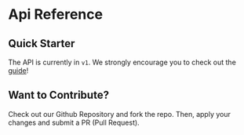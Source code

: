 # Api Reference
## Quick Starter
The API is currently in `v1`. We strongly encourage you to check out the [guide](/guide/)!
## Want to Contribute?
Check out our Github Repository and fork the repo. Then, apply your changes and submit a PR (Pull Request).
